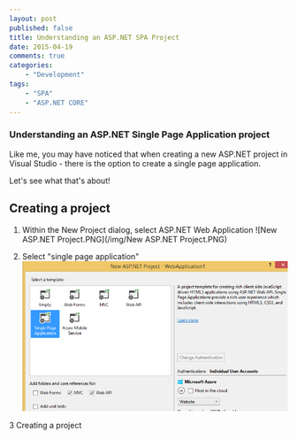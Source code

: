 ```yaml
---
layout: post
published: false
title: Understanding an ASP.NET SPA Project
date: 2015-04-19
comments: true
categories: 
    - "Development"
tags: 
    - "SPA"
    - "ASP.NET CORE"
---
```


### Understanding an ASP.NET Single Page Application project

Like me, you may have noticed that when creating a new ASP.NET project in Visual Studio - there is the option to create a single page application.

Let's see what that's about!
<!--more-->

## Creating a project

1. Within the New Project dialog, select ASP.NET Web Application
![New ASP.NET Project.PNG](/img/New ASP.NET Project.PNG)

2. Select "single page application"
![Spa.PNG](/img/Spa.PNG)
 
3 Creating a project